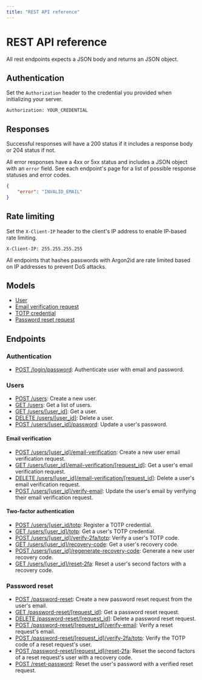 ```yaml
---
title: "REST API reference"
---
```


# REST API reference

All rest endpoints expects a JSON body and returns an JSON object.

## Authentication

Set the `Authorization` header to the credential you provided when initializing your server.

```
Authorization: YOUR_CREDENTIAL
```

## Responses

Successful responses will have a 200 status if it includes a response body or 204 status if not.

All error responses have a 4xx or 5xx status and includes a JSON object with an `error` field. See each endpoint's page for a list of possible response statuses and error codes.

```json
{
    "error": "INVALID_EMAIL"
}
```

## Rate limiting

Set the `X-Client-IP` header to the client's IP address to enable IP-based rate limiting.

```
X-Client-IP: 255.255.255.255
```

All endpoints that hashes passwords with Argon2id are rate limited based on IP addresses to prevent DoS attacks.

## Models

- [User](/api-reference/rest/models/user)
- [Email verification request](/api-reference/rest/models/email-verification-request)
- [TOTP credential](/api-reference/rest/models/totp-credential)
- [Password reset request](/api-reference/rest/models/password-reset-request)

## Endpoints

### Authentication

- [POST /login/password](/api-reference/rest/endpoints/post_authenticate_password): Authenticate user with email and password.

### Users

- [POST /users](/api-reference/rest/endpoints/post_users): Create a new user.
- [GET /users](/api-reference/rest/endpoints/get_users): Get a list of users.
- [GET /users/\[user_id\]](/api-reference/rest/endpoints/get_users_userid): Get a user.
- [DELETE /users/\[user_id\]](/api-reference/rest/endpoints/delete_users_userid): Delete a user.
- [POST /users/\[user_id\]/password](/api-reference/rest/endpoints/post_users_userid_password): Update a user's password.

#### Email verification

- [POST /users/\[user_id\]/email-verification](/api-reference/rest/endpoints/post_users_userid_email-verification): Create a new user email verification request.
- [GET /users/\[user_id\]/email-verification/\[request_id\]](/api-reference/rest/endpoints/get_users_userid_email-verification_requestid): Get a user's email verification request.
- [DELETE /users/\[user_id\]/email-verification/\[request_id\]](/api-reference/rest/endpoints/delete_users_userid_email-verification_requestid): Delete a user's email verification request.
- [POST /users/\[user_id\]/verify-email](/api-reference/rest/endpoints/post_users_userid_verify-email): Update the user's email by verifying their email verification request.

#### Two-factor authentication

- [POST /users/\[user_id\/totp](/api-reference/rest/endpoints/post_users_userid_totp): Register a TOTP credential.
- [GET /users/\[user_id\]/totp](/api-reference/rest/endpoints/get_users_userid_totp): Get a user's TOTP credential.
- [POST /users/\[user_id\]/verify-2fa/totp](/api-reference/rest/endpoints/post_users_userid_verify-2fa_totp): Verify a user's TOTP code.
- [GET /users/\[user_id\]/recovery-code](/api-reference/rest/endpoints/get_users_userid_recovery-code): Get a user's recovery code.
- [POST /users/\[user_id\]/regenerate-recovery-code](/api-reference/rest/endpoints/post_users_userid_regenerate-recovery-code): Generate a new user recovery code.
- [GET /users/\[user_id\]/reset-2fa](/api-reference/rest/endpoints/post_users_userid_reset-2fa): Reset a user's second factors with a recovery code.

### Password reset

- [POST /password-reset](/api-reference/rest/endpoints/post_password-reset): Create a new password reset request from the user's email.
- [GET /password-reset/\[request_id\]](/api-reference/rest/endpoints/get_password-reset_requestid): Get a password reset request.
- [DELETE /password-reset/\[request_id\]](/api-reference/rest/endpoints/delete_password-reset_requestid): Delete a password reset request.
- [POST /password-reset/\[request_id\]/verify-email](/api-reference/rest/endpoints/post_password-reset_requestid_verify-email): Verify a reset request's email.
- [POST /password-reset/\[request_id\]/verify-2fa/totp](/api-reference/rest/endpoints/post_password-reset_requestid_verify-2fa_totp): Verify the TOTP code of a reset request's user.
- [POST /password-reset/\[request_id\]/reset-2fa](/api-reference/rest/endpoints/post_password-reset_requestid_reset-2fa): Reset the second factors of a reset request's user with a recovery code.
- [POST /reset-password](/api-reference/rest/endpoints/post_reset-password): Reset the user's password with a verified reset request.
